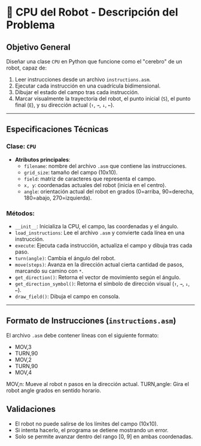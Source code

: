 # 🧠 CPU del Robot - Descripción del Problema

## Objetivo General

Diseñar una clase `CPU` en Python que funcione como el "cerebro" de un robot, capaz de:

1. Leer instrucciones desde un archivo `instructions.asm`.
2. Ejecutar cada instrucción en una cuadrícula bidimensional.
3. Dibujar el estado del campo tras cada instrucción.
4. Marcar visualmente la trayectoria del robot, el punto inicial (`S`), el punto final (`E`), y su dirección actual (`↑`, `→`, `↓`, `←`).

---

## Especificaciones Técnicas

### Clase: `CPU`

- **Atributos principales**:
  - `filename`: nombre del archivo `.asm` que contiene las instrucciones.
  - `grid_size`: tamaño del campo (10x10).
  - `field`: matriz de caracteres que representa el campo.
  - `x, y`: coordenadas actuales del robot (inicia en el centro).
  - `angle`: orientación actual del robot en grados (0=arriba, 90=derecha, 180=abajo, 270=izquierda).

### Métodos:

- `__init__`: Inicializa la CPU, el campo, las coordenadas y el ángulo.
- `load_instructions`: Lee el archivo `.asm` y convierte cada línea en una instrucción.
- `execute`: Ejecuta cada instrucción, actualiza el campo y dibuja tras cada paso.
- `turn(angle)`: Cambia el ángulo del robot.
- `move(steps)`: Avanza en la dirección actual cierta cantidad de pasos, marcando su camino con `*`.
- `get_direction()`: Retorna el vector de movimiento según el ángulo.
- `get_direction_symbol()`: Retorna el símbolo de dirección visual (`↑`, `→`, `↓`, `←`).
- `draw_field()`: Dibuja el campo en consola.

---

## Formato de Instrucciones (`instructions.asm`)

El archivo `.asm` debe contener líneas con el siguiente formato:


- MOV,3
- TURN,90
- MOV,2
- TURN,90
- MOV,4

MOV,n: Mueve al robot n pasos en la dirección actual.
TURN,angle: Gira el robot angle grados en sentido horario.

## Validaciones

- El robot no puede salirse de los límites del campo (10x10).
- Si intenta hacerlo, el programa se detiene mostrando un error.
- Solo se permite avanzar dentro del rango [0, 9] en ambas coordenadas.
